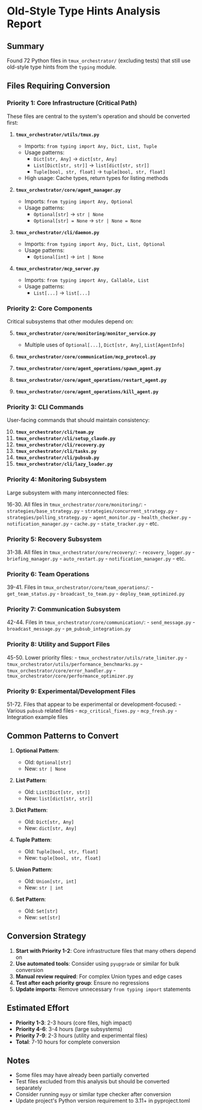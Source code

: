 # Old-Style Type Hints Analysis Report

## Summary
Found 72 Python files in `tmux_orchestrator/` (excluding tests) that still use old-style type hints from the `typing` module.

## Files Requiring Conversion

### Priority 1: Core Infrastructure (Critical Path)
These files are central to the system's operation and should be converted first:

1. **`tmux_orchestrator/utils/tmux.py`**
   - Imports: `from typing import Any, Dict, List, Tuple`
   - Usage patterns:
     - `Dict[str, Any]` → `dict[str, Any]`
     - `List[Dict[str, str]]` → `list[dict[str, str]]`
     - `Tuple[bool, str, float]` → `tuple[bool, str, float]`
   - High usage: Cache types, return types for listing methods

2. **`tmux_orchestrator/core/agent_manager.py`**
   - Imports: `from typing import Any, Optional`
   - Usage patterns:
     - `Optional[str]` → `str | None`
     - `Optional[str] = None` → `str | None = None`

3. **`tmux_orchestrator/cli/daemon.py`**
   - Imports: `from typing import Any, Dict, List, Optional`
   - Usage patterns:
     - `Optional[int]` → `int | None`

4. **`tmux_orchestrator/mcp_server.py`**
   - Imports: `from typing import Any, Callable, List`
   - Usage patterns:
     - `List[...]` → `list[...]`

### Priority 2: Core Components
Critical subsystems that other modules depend on:

5. **`tmux_orchestrator/core/monitoring/monitor_service.py`**
   - Multiple uses of `Optional[...]`, `Dict[str, Any]`, `List[AgentInfo]`

6. **`tmux_orchestrator/core/communication/mcp_protocol.py`**
7. **`tmux_orchestrator/core/agent_operations/spawn_agent.py`**
8. **`tmux_orchestrator/core/agent_operations/restart_agent.py`**
9. **`tmux_orchestrator/core/agent_operations/kill_agent.py`**

### Priority 3: CLI Commands
User-facing commands that should maintain consistency:

10. **`tmux_orchestrator/cli/team.py`**
11. **`tmux_orchestrator/cli/setup_claude.py`**
12. **`tmux_orchestrator/cli/recovery.py`**
13. **`tmux_orchestrator/cli/tasks.py`**
14. **`tmux_orchestrator/cli/pubsub.py`**
15. **`tmux_orchestrator/cli/lazy_loader.py`**

### Priority 4: Monitoring Subsystem
Large subsystem with many interconnected files:

16-30. All files in `tmux_orchestrator/core/monitoring/`:
    - `strategies/base_strategy.py`
    - `strategies/concurrent_strategy.py`
    - `strategies/polling_strategy.py`
    - `agent_monitor.py`
    - `health_checker.py`
    - `notification_manager.py`
    - `cache.py`
    - `state_tracker.py`
    - etc.

### Priority 5: Recovery Subsystem
31-38. All files in `tmux_orchestrator/core/recovery/`:
    - `recovery_logger.py`
    - `briefing_manager.py`
    - `auto_restart.py`
    - `notification_manager.py`
    - etc.

### Priority 6: Team Operations
39-41. Files in `tmux_orchestrator/core/team_operations/`:
    - `get_team_status.py`
    - `broadcast_to_team.py`
    - `deploy_team_optimized.py`

### Priority 7: Communication Subsystem
42-44. Files in `tmux_orchestrator/core/communication/`:
    - `send_message.py`
    - `broadcast_message.py`
    - `pm_pubsub_integration.py`

### Priority 8: Utility and Support Files
45-50. Lower priority files:
    - `tmux_orchestrator/utils/rate_limiter.py`
    - `tmux_orchestrator/utils/performance_benchmarks.py`
    - `tmux_orchestrator/core/error_handler.py`
    - `tmux_orchestrator/core/performance_optimizer.py`

### Priority 9: Experimental/Development Files
51-72. Files that appear to be experimental or development-focused:
    - Various `pubsub` related files
    - `mcp_critical_fixes.py`
    - `mcp_fresh.py`
    - Integration example files

## Common Patterns to Convert

1. **Optional Pattern**:
   - Old: `Optional[str]`
   - New: `str | None`

2. **List Pattern**:
   - Old: `List[Dict[str, str]]`
   - New: `list[dict[str, str]]`

3. **Dict Pattern**:
   - Old: `Dict[str, Any]`
   - New: `dict[str, Any]`

4. **Tuple Pattern**:
   - Old: `Tuple[bool, str, float]`
   - New: `tuple[bool, str, float]`

5. **Union Pattern**:
   - Old: `Union[str, int]`
   - New: `str | int`

6. **Set Pattern**:
   - Old: `Set[str]`
   - New: `set[str]`

## Conversion Strategy

1. **Start with Priority 1-2**: Core infrastructure files that many others depend on
2. **Use automated tools**: Consider using `pyupgrade` or similar for bulk conversion
3. **Manual review required**: For complex Union types and edge cases
4. **Test after each priority group**: Ensure no regressions
5. **Update imports**: Remove unnecessary `from typing import` statements

## Estimated Effort

- **Priority 1-3**: 2-3 hours (core files, high impact)
- **Priority 4-6**: 3-4 hours (large subsystems)
- **Priority 7-9**: 2-3 hours (utility and experimental files)
- **Total**: 7-10 hours for complete conversion

## Notes

- Some files may have already been partially converted
- Test files excluded from this analysis but should be converted separately
- Consider running `mypy` or similar type checker after conversion
- Update project's Python version requirement to 3.11+ in pyproject.toml
